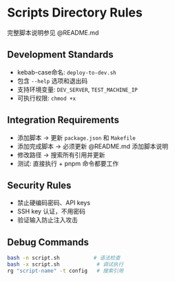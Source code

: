 # Scripts Directory Rules

完整脚本说明参见 @README.md

## Development Standards

- kebab-case命名: `deploy-to-dev.sh`
- 包含 `--help` 选项和退出码
- 支持环境变量: `DEV_SERVER`, `TEST_MACHINE_IP`
- 可执行权限: `chmod +x`

## Integration Requirements

- 添加脚本 → 更新 `package.json` 和 `Makefile`
- 添加完成脚本 → 必须更新 @README.md 添加脚本说明
- 修改路径 → 搜索所有引用并更新
- 测试: 直接执行 + pnpm 命令都要工作

## Security Rules

- 禁止硬编码密码、API keys
- SSH key 认证，不用密码
- 验证输入防止注入攻击

## Debug Commands

```bash
bash -n script.sh           # 语法检查
bash -x script.sh            # 调试执行
rg "script-name" -t config   # 搜索引用
```
